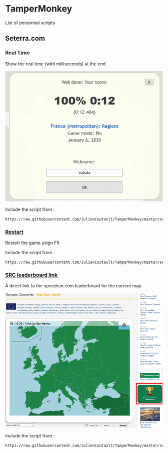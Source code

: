 # TamperMonkey

List of personnal scripts

## Seterra.com

### [Real Time](https://github.com/JulienCoutault/TamperMonkey/blob/master/seterra.com/real_time.js)

Show the real time (with milliseconds) at the end

![Proof of concept](https://raw.githubusercontent.com/JulienCoutault/TamperMonkey/master/img-0.png)

Include the script from :
```
https://raw.githubusercontent.com/JulienCoutault/TamperMonkey/master/seterra.com/real_time.js
```

### [Restart](https://github.com/JulienCoutault/TamperMonkey/blob/master/seterra.com/restart.js)

Restart the game usign F5

Include the script from :
```
https://raw.githubusercontent.com/JulienCoutault/TamperMonkey/master/seterra.com/restart.js
```

### [SRC leaderboard link](https://github.com/JulienCoutault/TamperMonkey/blob/master/seterra.com/src_leaderboard_link.js)

A direct link to the speedrun.com leaderboard for the current map

![Proof of concept](https://raw.githubusercontent.com/JulienCoutault/TamperMonkey/master/img-1.png)

Include the script from :
```
https://raw.githubusercontent.com/JulienCoutault/TamperMonkey/master/seterra.com/src_leaderboard_link.js
```
